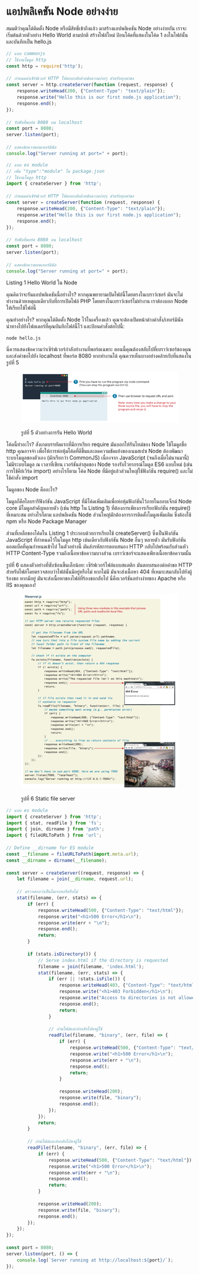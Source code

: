 # แอปพลิเคชัน Node อย่างง่าย

สมมติว่าคุณได้ติดตั้ง Node หรือมีสิทธิ์เข้าถึงแล้ว มาสร้างแอปพลิเคชัน Node อย่างง่ายกัน เราจะเริ่มต้นด้วยตัวอย่าง Hello World ตามปกติ สร้างไฟล์ใหม่ ป้อนโค้ดที่แสดงในโค้ด 1 ลงในไฟล์นั้น และบันทึกเป็น hello.js

```javascript
// แบบ commonjs
// ใช้งานโมดูล http 
const http = require('http');

// กำหนดค่าเซิร์ฟเวอร์ HTTP ให้ตอบกลับด้วยข้อความง่ายๆ สำหรับทุกคำขอ
const server = http.createServer(function (request, response) {
    response.writeHead(200, {"Content-Type": "text/plain"});
    response.write("Hello this is our first node.js application");
    response.end();
});

// รับฟังที่พอร์ต 8080 บน localhost
const port = 8080;
server.listen(port);

// แสดงข้อความบนเทอร์มินัล
console.log("Server running at port=" + port);
```



```javascript
// แบบ es module 
// เพิ่ม "type":"module" ใน package.json
// ใช้งานโมดูล http
import { createServer } from 'http';

// กำหนดค่าเซิร์ฟเวอร์ HTTP ให้ตอบกลับด้วยข้อความง่ายๆ สำหรับทุกคำขอ
const server = createServer(function (request, response) {
    response.writeHead(200, {"Content-Type": "text/plain"});
    response.write("Hello this is our first node.js application");
    response.end();
});

// รับฟังที่พอร์ต 8080 บน localhost
const port = 8080;
server.listen(port);

// แสดงข้อความบนเทอร์มินัล
console.log("Server running at port=" + port);
```

Listing 1 Hello World ใน Node

คุณคิดว่าจะรันแอปพลิเคชันนี้อย่างไร? หากคุณพยายามเปิดไฟล์นี้โดยตรงในเบราว์เซอร์ มันจะไม่ทำงานด้วยเหตุผลเดียวกับที่การเปิดไฟล์ PHP โดยตรงในเบราว์เซอร์ไม่ทำงาน เราต้องบอก Node ให้เรียกใช้ไฟล์นี้

คุณทำอย่างไร? หากคุณได้ติดตั้ง Node ไว้ในเครื่องแล้ว คุณจะต้องเปิดหน้าต่างคำสั่ง/เทอร์มินัล นำทางไปยังโฟลเดอร์ที่คุณบันทึกไฟล์นี้ไว้ และป้อนคำสั่งต่อไปนี้:

```
node hello.js
```

นี่ควรแสดงข้อความว่าเซิร์ฟเวอร์กำลังทำงานที่พอร์ตเฉพาะ ตอนนี้คุณต้องสลับไปที่เบราว์เซอร์ของคุณ และส่งคำขอไปยัง localhost ที่พอร์ต 8080 หากทำงานได้ คุณควรเห็นบางอย่างคล้ายกับที่แสดงในรูปที่ 5

<figure><img src="../../.gitbook/assets/image (6).png" alt=""><figcaption><p>รูปที่ 5 ตัวอย่างการรัน Hello World</p></figcaption></figure>

โค้ดนี้ทำอะไร? สังเกตบรรทัดแรกที่มีการเรียก require มันบอกให้รันไทม์ของ Node ใช้โมดูลชื่อ http คุณอาจจำ เพื่อให้การห่อหุ้มโค้ดที่ดีขึ้นและลดความขัดแย้งของเนมสเปซ Node ต้องพัฒนาระบบโมดูลของตัวเอง (มักเรียกว่า CommonJS) เนื่องจาก JavaScript (จนถึงเมื่อไม่นานมานี้) ไม่มีระบบโมดูล ณ เวลาที่เขียน เวอร์ชันล่าสุดของ Node รองรับไวยากรณ์โมดูล ES6 แบบใหม่ (เช่น การใช้คีย์เวิร์ด import) อย่างไรก็ตาม โค้ด Node ที่มีอยู่แล้วส่วนใหญ่ใช้ฟังก์ชัน require() และไม่ใช้คำสั่ง import

โมดูลของ Node คืออะไร?&#x20;

โมดูลก็คือไลบรารีฟังก์ชัน JavaScript ที่มีโค้ดเพิ่มเติมเพื่อห่อหุ้มฟังก์ชันไว้ภายในออบเจ็กต์ Node core มีโมดูลสำคัญหลายตัว (เช่น http ใน Listing 1) ที่ต้องการเพียงการเรียกฟังก์ชัน require() ที่เหมาะสม อย่างไรก็ตาม แอปพลิเคชัน Node ส่วนใหญ่มักต้องการการติดตั้งโมดูลเพิ่มเติม ซึ่งต้องใช้ npm หรือ Node Package Manager&#x20;

ส่วนที่เหลือของโค้ดใน Listing 1 ประกอบด้วยการเรียกใช้ createServer() ซึ่งเป็นฟังก์ชัน JavaScript ที่กำหนดไว้ในโมดูล http เช่นเดียวกับฟังก์ชัน Node อื่นๆ หลายตัว มันรับฟังก์ชันคอลแบ็คที่คุณกำหนดเข้าไป ในตัวอย่างนี้ มันส่งรหัสการตอบสนอง HTTP กลับไปพร้อมกับส่วนหัว HTTP Content-Type รวมถึงเนื้อหาข้อความบางส่วน เบราว์เซอร์จะแสดงเพียงเนื้อหาข้อความนั้น

รูปที่ 6 แสดงตัวอย่างที่ซับซ้อนขึ้นเล็กน้อย: เซิร์ฟเวอร์ไฟล์แบบสแตติก มันตอบสนองต่อคำขอ HTTP สำหรับไฟล์โดยตรวจสอบว่าไฟล์นั้นมีอยู่หรือไม่ หากไม่มี มันจะส่งเนื้อหา 404 ที่เหมาะสมกลับไปยังผู้ร้องขอ หากมีอยู่ มันจะส่งเนื้อหาของไฟล์ที่ร้องขอกลับไป นี่คือเวอร์ชันอย่างง่ายของ Apache หรือ IIS ของคุณเอง!

<figure><img src="../../.gitbook/assets/image (7).png" alt=""><figcaption><p>รูปที่ 6 Static file server</p></figcaption></figure>

```javascript
// แบบ es module
import { createServer } from 'http';
import { stat, readFile } from 'fs';
import { join, dirname } from 'path';
import { fileURLToPath } from 'url';

// Define __dirname for ES module
const __filename = fileURLToPath(import.meta.url);
const __dirname = dirname(__filename);

const server = createServer((request, response) => {
    let filename = join(__dirname, request.url);

    // ตรวจสอบว่าเป็นไดเรกทอรีหรือไม่
    stat(filename, (err, stats) => {
        if (err) {
            response.writeHead(500, {"Content-Type": "text/html"});
            response.write("<h1>500 Error</h1>\n");
            response.write(err + "\n");
            response.end();
            return;
        }

        if (stats.isDirectory()) {
            // Serve index.html if the directory is requested
            filename = join(filename, 'index.html');
            stat(filename, (err, stats) => {
                if (err || !stats.isFile()) {
                    response.writeHead(403, {"Content-Type": "text/html"});
                    response.write("<h1>403 Forbidden</h1>\n");
                    response.write("Access to directories is not allowed.\n");
                    response.end();
                    return;
                }

                // อ่านไฟล์และส่งกลับไปหาผู้ใช้
                readFile(filename, "binary", (err, file) => {
                    if (err) {
                        response.writeHead(500, {"Content-Type": "text/html"});
                        response.write("<h1>500 Error</h1>\n");
                        response.write(err + "\n");
                        response.end();
                        return;
                    }

                    response.writeHead(200);
                    response.write(file, "binary");
                    response.end();
                });
            });
            return;
        }

        // อ่านไฟล์และส่งกลับไปหาผู้ใช้
        readFile(filename, "binary", (err, file) => {
            if (err) {
                response.writeHead(500, {"Content-Type": "text/html"});
                response.write("<h1>500 Error</h1>\n");
                response.write(err + "\n");
                response.end();
                return;
            }

            response.writeHead(200);
            response.write(file, "binary");
            response.end();
        });
    });
});

const port = 8080;
server.listen(port, () => {
    console.log(`Server running at http://localhost:${port}/`);
});

```
